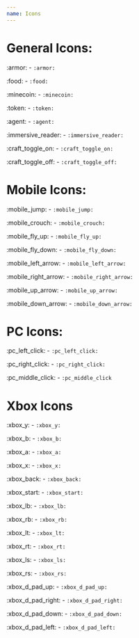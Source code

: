 ```yaml
---
name: Icons
---
```


# General Icons:

:armor: - `:armor:` 

:food: - `:food:` 

:minecoin: - `:minecoin:` 

:token: - `:token:` 

:agent: - `:agent:` 

:immersive_reader: - `:immersive_reader:` 

:craft_toggle_on: - `:craft_toggle_on:` 

:craft_toggle_off: - `:craft_toggle_off:` 


# Mobile Icons:

:mobile_jump: - `:mobile_jump:`

:mobile_crouch: - `:mobile_crouch:` 

:mobile_fly_up: - `:mobile_fly_up:` 

:mobile_fly_down: - `:mobile_fly_down:` 

:mobile_left_arrow: - `:mobile_left_arrow:` 

:mobile_right_arrow: - `:mobile_right_arrow:` 

:mobile_up_arrow: - `:mobile_up_arrow:` 

:mobile_down_arrow: - `:mobile_down_arrow:` 


# PC Icons:

:pc_left_click: - `:pc_left_click:` 

:pc_right_click: - `:pc_right_click:` 

:pc_middle_click: - `:pc_middle_click`


# Xbox Icons

:xbox_y: - `:xbox_y:`

:xbox_b: - `:xbox_b:`

:xbox_a: - `:xbox_a:`

:xbox_x: - `:xbox_x:`

:xbox_back: - `:xbox_back:`

:xbox_start: - `:xbox_start:`

:xbox_lb: - `:xbox_lb:`

:xbox_rb: - `:xbox_rb:`

:xbox_lt: - `:xbox_lt:`

:xbox_rt: - `:xbox_rt:`

:xbox_ls: - `:xbox_ls:`

:xbox_rs: - `:xbox_rs:`

:xbox_d_pad_up: - `:xbox_d_pad_up:`

:xbox_d_pad_right: - `:xbox_d_pad_right:`

:xbox_d_pad_down: - `:xbox_d_pad_down:`

:xbox_d_pad_left: - `:xbox_d_pad_left:`